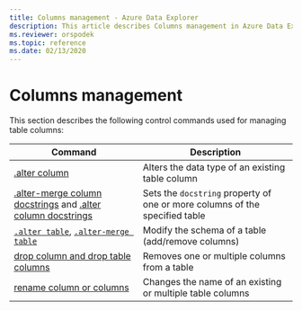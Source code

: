 ```yaml
---
title: Columns management - Azure Data Explorer
description: This article describes Columns management in Azure Data Explorer.
ms.reviewer: orspodek
ms.topic: reference
ms.date: 02/13/2020
---
```

# Columns management

This section describes the following control commands used for managing table columns:

|Command |Description |
|------- | -------|
|[.alter column](alter-column.md) |Alters the data type of an existing table column |
|[.alter-merge column docstrings](alter-merge-table-column.md) and [.alter column docstrings](alter-column-docstrings.md) | Sets the `docstring` property of one or more columns of the specified table
|[`.alter table`](alter-table-command.md), [`.alter-merge table`](alter-table-command.md) | Modify the schema of a table (add/remove columns) |
|[drop column and drop table columns](drop-column.md) |Removes one or multiple columns from a table |
|[rename column or columns](rename-column.md) |Changes the name of an existing or multiple table columns | 
